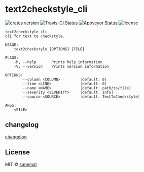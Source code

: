 # text2checkstyle_cli

[![crates version][crates-image]][crates-url] [![Travis-CI Status][travis-image]][travis-url] [![Appveyor Status][appveyor-image]][appveyor-url] ![license][license-image]

```
text2checkstyle_cli
cli for text to checkstyle.

USAGE:
    text2checkstyle [OPTIONS] [FILE]

FLAGS:
    -h, --help       Prints help information
    -V, --version    Prints version information

OPTIONS:
        --column <COLUMN>         [default: 0]
        --line <LINE>             [default: 0]
        --name <NAME>             [default: path/to/file]
        --severity <SEVERITY>     [default: info]
        --source <SOURCE>         [default: TextToCheckstyle]

ARGS:
    <FILE>
```

## changelog

[changelog](./changelog.md)

## License

MIT © [sanemat](http://sane.jp)


[travis-url]: https://travis-ci.org/packsaddle/rust-text2checkstyle_cli
[travis-image]: https://img.shields.io/travis/packsaddle/rust-text2checkstyle_cli/master.svg?style=flat-square&label=travis
[appveyor-url]: https://ci.appveyor.com/project/sanemat/rust-text2checkstyle-cli/branch/master
[appveyor-image]: https://img.shields.io/appveyor/ci/sanemat/rust-text2checkstyle-cli/master.svg?style=flat-square&label=appveyor
[crates-url]: https://crates.io/crates/text2checkstyle_cli
[crates-image]: https://img.shields.io/crates/v/text2checkstyle_cli.svg?style=flat-square
[license-image]: https://img.shields.io/crates/l/text2checkstyle_cli.svg?style=flat-square
